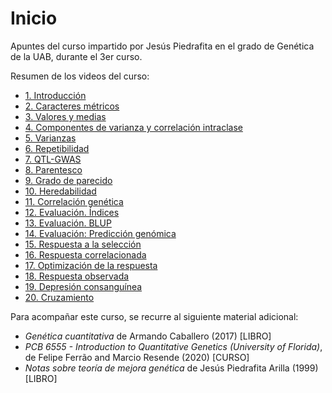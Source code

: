 # Inicio

Apuntes del curso impartido por Jesús Piedrafita en el grado de Genética de la UAB, durante el 3er curso. 

Resumen de los videos del curso:

- [1. Introducción](https://youtu.be/2wmx86eTRZE)
- [2. Caracteres métricos](https://youtu.be/zPNCYJ9baLc)
- [3. Valores y medias](https://youtu.be/roVfh47Q_10)
- [4. Componentes de varianza y correlación intraclase](https://youtu.be/ibgna6SOZ1A)
- [5. Varianzas](https://youtu.be/GOnXPxKfLJ0)
- [6. Repetibilidad](https://youtu.be/hPk58gclNxs)
- [7. QTL-GWAS](https://youtu.be/VSFJwFcB1Kk)
- [8. Parentesco](https://youtu.be/g-iWEdiNRgM)
- [9. Grado de parecido](https://youtu.be/2flCp1nc2C4)
- [10. Heredabilidad](https://youtu.be/VTo_L_lUq2s)
- [11. Correlación genética](https://youtu.be/Qd6qfVZartg)
- [12. Evaluación. Índices](https://youtu.be/sbUMEWFYnZg)
- [13. Evaluación. BLUP](https://youtu.be/iJh78aesnik)
- [14. Evaluación: Predicción genómica](https://youtu.be/8smuhZryNX0)
- [15. Respuesta a la selección](https://youtu.be/nN_8OX5DwA4)
- [16. Respuesta correlacionada](https://youtu.be/WzcGoTZBTXU)
- [17. Optimización de la respuesta](https://youtu.be/BWRkHiy0zU0)
- [18. Respuesta observada](https://youtu.be/EN27tVXwhuA)
- [19. Depresión consanguínea](https://youtu.be/pVwfJVyIfks)
- [20. Cruzamiento](https://youtu.be/pVwfJVyIfks) 

Para acompañar este curso, se recurre al siguiente material adicional:

- *Genética cuantitativa* de Armando Caballero (2017) [LIBRO]
- *PCB 6555 - Introduction to Quantitative Genetics (University of Florida)*, de Felipe Ferrão and Marcio Resende (2020) [CURSO]
- *Notas sobre teoría de mejora genética* de Jesús Piedrafita Arilla (1999) [LIBRO]